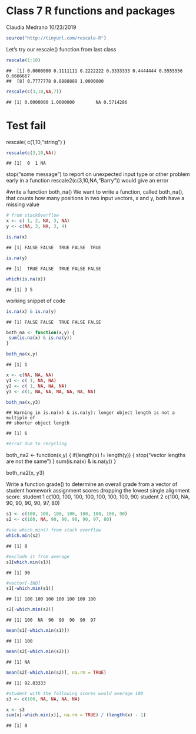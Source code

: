 Class 7 R functions and packages
================
Claudia Medrano
10/23/2019

``` r
source("http://tinyurl.com/rescale-R")
```

Let’s try our rescale() function from last class

``` r
rescale(1:10)
```

    ##  [1] 0.0000000 0.1111111 0.2222222 0.3333333 0.4444444 0.5555556 0.6666667
    ##  [8] 0.7777778 0.8888889 1.0000000

``` r
rescale(c(3,10,NA,7))
```

    ## [1] 0.0000000 1.0000000        NA 0.5714286

# Test fail

rescale( c(1,10,“string”) )

``` r
rescale(c(3,10,NA))
```

    ## [1]  0  1 NA

stop(“some message”) to report on unexpected input type or other problem
early in a function rescale2(c(3,10,NA,“Barry”)) would give an error

\#write a function both\_na() We want to write a function, called
both\_na(), that counts how many positions in two input vectors, x and
y, both have a missing value

``` r
# from stackOverflow
x <- c( 1, 2, NA, 3, NA)
y <- c(NA, 3, NA, 3, 4)

is.na(x)
```

    ## [1] FALSE FALSE  TRUE FALSE  TRUE

``` r
is.na(y)
```

    ## [1]  TRUE FALSE  TRUE FALSE FALSE

``` r
which(is.na(x))
```

    ## [1] 3 5

working snippet of code

``` r
is.na(x) & is.na(y)
```

    ## [1] FALSE FALSE  TRUE FALSE FALSE

``` r
both_na <- function(x,y) {
 sum(is.na(x) & is.na(y))
}
```

``` r
both_na(x,y)
```

    ## [1] 1

``` r
x <- c(NA, NA, NA)
y1 <- c( 1, NA, NA)
y2 <- c( 1, NA, NA, NA)
y3 <- c(1, NA, NA, NA, NA, NA, NA)

both_na(x,y3)
```

    ## Warning in is.na(x) & is.na(y): longer object length is not a multiple of
    ## shorter object length

    ## [1] 6

``` r
#error due to recycling
```

both\_na2 \<- function(x,y) { if(length(x) \!= length(y)) { stop(“vector
lengths are not the same”) } sum(is.na(x) & is.na(y)) }

both\_na2(x, y3)

Write a function grade() to determine an overall grade from a vector of
student homework assignment scores dropping the lowest single alignment
score. student 1 c(100, 100, 100, 100, 100, 100, 100, 90) student 2
c(100, NA, 90, 90, 90, 90, 97, 80)

``` r
s1 <- c(100, 100, 100, 100, 100, 100, 100, 90)
s2 <- c(100, NA, 90, 90, 90, 90, 97, 80)

#use which.min() from stack overflow
which.min(s2)
```

    ## [1] 8

``` r
#exclude it from average 
s1[which.min(s1)]
```

    ## [1] 90

``` r
#vector[-IND]
s1[-which.min(s1)]
```

    ## [1] 100 100 100 100 100 100 100

``` r
s2[-which.min(s2)]
```

    ## [1] 100  NA  90  90  90  90  97

``` r
mean(s1[-which.min(s1)])
```

    ## [1] 100

``` r
mean(s2[-which.min(s2)])
```

    ## [1] NA

``` r
mean(s2[-which.min(s2)], na.rm = TRUE)
```

    ## [1] 92.83333

``` r
#student with the following scores would average 100
s3 <- c(100, NA, NA, NA, NA)
```

``` r
x <- s3
sum(x[-which.min(x)], na.rm = TRUE) / (length(x) - 1)
```

    ## [1] 0

